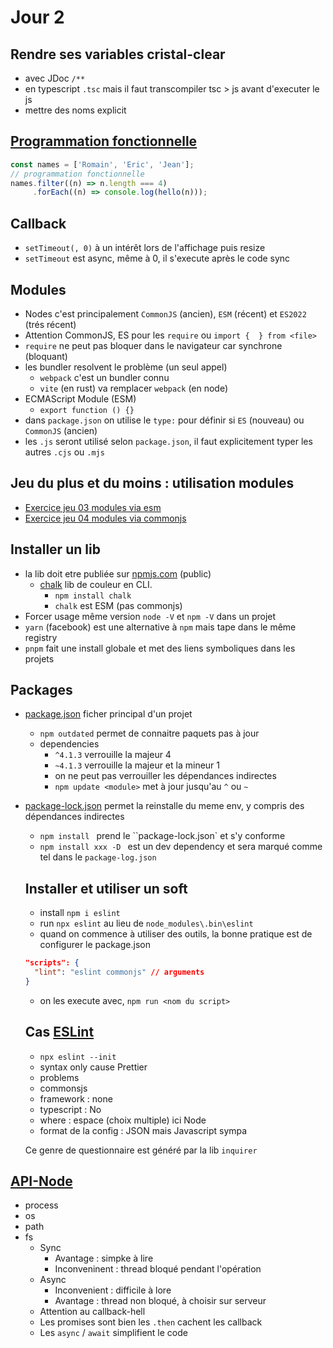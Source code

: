 # Jour 2

## Rendre ses variables cristal-clear

* avec JDoc `/**`
* en typescript `.tsc` mais il faut transcompiler tsc > js avant d'executer le js
* mettre des noms explicit

## [Programmation fonctionnelle](https://github.com/Italemyae/Formation-NodeJS/blob/master/Rappels-JS/03-callback-sync.js)

```Javascript
const names = ['Romain', 'Eric', 'Jean'];
// programmation fonctionnelle
names.filter((n) => n.length === 4)
     .forEach((n) => console.log(hello(n)));
```

## Callback

* `setTimeout(, 0)` à un intérêt lors de l'affichage puis resize
* `setTimeout` est async, même à 0, il s'execute après le code sync

## Modules

* Nodes c'est principalement `CommonJS` (ancien), `ESM` (récent) et `ES2022` (trés récent)
* Attention CommonJS, ES pour les `require` ou `import {  } from <file>`
* `require` ne peut pas bloquer dans le navigateur car synchrone (bloquant)
* les bundler resolvent le problème (un seul appel)
  * `webpack` c'est un bundler connu
  * `vite` (en rust) va remplacer `webpack` (en node)
* ECMAScript Module (ESM)
  * `export function () {}`
* dans `package.json` on utilise le `type:` pour définir si `ES` (nouveau) ou `CommonJS` (ancien)
* les `.js` seront utilisé selon `package.json`, il faut explicitement typer les autres `.cjs` ou `.mjs`

## Jeu du plus et du moins : utilisation modules
* [Exercice jeu 03 modules via esm](https://github.com/Italemyae/Formation-NodeJS/blob/master/Modules/ex-esm)
* [Exercice jeu 04 modules via commonjs](https://github.com/Italemyae/Formation-NodeJS/blob/master/Modules/ex-commonjs)

## Installer un lib

* la lib doit etre publiée sur [npmjs.com](npmjs.com) (public)
  * [chalk](https://www.npmjs.com/package/chalkà ) lib de couleur en CLI.
    * `npm install chalk`
    * `chalk` est ESM (pas commonjs)
* Forcer usage même version `node -V` et `npm -V` dans un projet
* `yarn` (facebook) est une alternative à `npm` mais tape dans le même registry
* `pnpm` fait une install globale et met des liens symboliques dans les projets

## Packages
* [package.json](https://github.com/Italemyae/Formation-NodeJS/blob/master/package.json) ficher principal d'un projet
  * `npm outdated` permet de connaitre paquets pas à jour
  * dependencies
    * `^4.1.3` verrouille la majeur 4
    * `~4.1.3` verrouille la majeur et la mineur 1
    * on ne peut pas verrouiller les dépendances indirectes
    * `npm update <module>` met à jour jusqu'au `^` ou `~`
* [package-lock.json](https://github.com/Italemyae/Formation-NodeJS/blob/master/package-lock.json) permet la reinstalle du meme env, y compris des dépendances indirectes
  * `npm install ` prend le ``package-lock.json` et s'y conforme
  * `npm install xxx -D ` est un dev dependency et sera marqué comme tel dans le `package-log.json`

  ## Installer et utiliser un soft
  * install `npm i eslint`
  * run `npx eslint` au lieu de `node_modules\.bin\eslint`
  * quand on commence à utiliser des outils, la bonne pratique est de configurer le package.json

  ```json
  "scripts": {
    "lint": "eslint commonjs" // arguments
  }
  ```

  * on les execute avec, `npm run <nom du script>`

  ## Cas [ESLint](https://eslint.org/docs/latest/rules/)
  * `npx eslint --init`
  * syntax only cause Prettier
  * problems
  * commonsjs
  * framework : none
  * typescript : No
  * where : espace (choix multiple) ici Node
  * format de la config : JSON mais Javascript sympa

  Ce genre de questionnaire est généré par la lib `inquirer`

## [API-Node](https://github.com/Italemyae/Formation-NodeJS/blob/master/API-Nodes)

* process
* os
* path
* fs
    * Sync
      * Avantage : simpke à lire
      * Inconveninent : thread bloqué pendant l'opération
    * Async
      * Inconvenient : difficile à lore
      * Avantage : thread non bloqué, à choisir sur serveur
  * Attention au callback-hell
  * Les promises sont bien les `.then` cachent les callback
  * Les `async` / `await` simplifient le code
